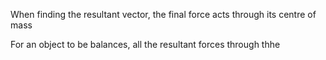 
When finding the resultant vector, the final force acts through its centre of mass

For an object to be balances, all the resultant forces through thhe 

